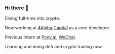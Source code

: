 ### Hi there 👋

Diving full-time into crypto.

Now working at [4Alpha Capital](https://4alpha-capital.com/) as a core developer.

Previous intern at [Pony.ai](https://pony.ai), [WeChat](https://weixin.qq.com/).

Learning and doing defi and crypto trading now.
